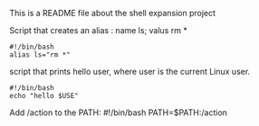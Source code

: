 This is a README file about the shell expansion project

Script that creates an alias : name ls; valus rm *

	#!/bin/bash
	alias ls="rm *"

 script that prints hello user, where user is the current Linux user.

	#!/bin/bash 
	echo "hello $USE"

Add /action to the PATH:
	#!/bin/bash
	PATH=$PATH:/action 


